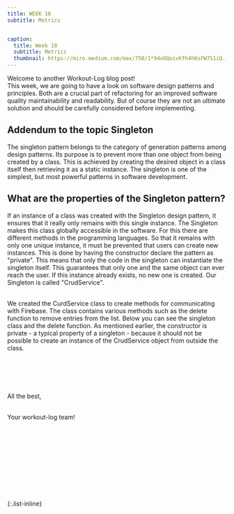 ```yaml
---
title: WEEK 18
subtitle: Metrics


caption:
  title: Week 18
  subtitle: Metrics
  thumbnail: https://miro.medium.com/max/750/1*94oOQoivKfh4h6sFW7S1iQ.jpeg
---
```


<div align="left">
  Welcome to another Workout-Log blog post! <br>
  This week, we are going to have a look on software design patterns and principles. Both are a crucial part of refactoring for an improved software quality      
  maintainability and readability. But of course they are not an ultimate solution  and should be carefully considered before implementing. 

  
  <h2>Addendum to the topic Singleton</h2>

  The singleton pattern belongs to the category of generation patterns among design patterns. Its purpose is to prevent more than one object from 
  being created by a class. This is achieved by creating the desired object in a class itself then retrieving it as a static instance. The 
  singleton is one of the simplest, but most powerful patterns in software development. <br>
  
  <h2>What are the properties of the Singleton pattern?</h2>

  If an instance of a class was created with the Singleton design pattern, it ensures that it really only remains with this single instance. The 
  Singleton makes this class globally accessible in the software. For this there are different methods in the programming languages. So that it 
  remains with only one unique instance, it must be prevented that users can create new instances. This is done by having the constructor declare 
  the pattern as "private". This means that only the code in the singleton can instantiate the singleton itself. This guarantees that only one and 
  the same object can ever reach the user. If this instance already exists, no new one is created. Our Singleton is called "CrudService". <br> <br>
  
  We created the CurdService class to create methods for communicating with Firebase. The class contains various methods such as the delete function to 
  remove entries from the list. Below you can see the singleton class and the delete function. As mentioned earlier, the constructor is private - a 
  typical property of a singleton - because it should not be possible to create an instance of the CrudService object from outside the class.<br><br><br>

  
  <img href="/bilder/singleton.png" /> <br><br>
  
  <img href="/bilder/deleteFnc_Firebase.png" />
  
  

  
  All the best,<br><br>

  Your workout-log team!<br><br><br><br><br>

</div>

 <script src="https://utteranc.es/client.js"
          repo="DHBW-TrainingApp/Blog"
          issue-term="pathname"
          label="Blog Comment"
          theme="github-light"
          crossorigin="anonymous"
          async>
  </script>
  
  <br>  <br>  <br>  <br>  <br>
  

{:.list-inline}
